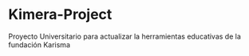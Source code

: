 # Kimera-Project
Proyecto Universitario para actualizar la herramientas educativas de la fundación Karisma
